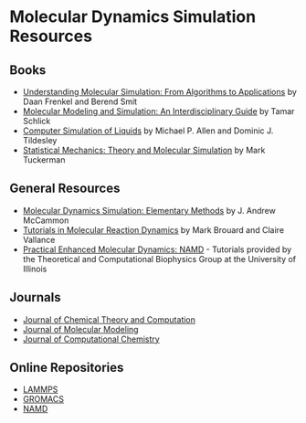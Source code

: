 # Molecular Dynamics Simulation Resources

## Books

- [Understanding Molecular Simulation: From Algorithms to Applications](https://www.amazon.com/Understanding-Molecular-Simulation-Algorithms-Applications/dp/0122673514) by Daan Frenkel and Berend Smit
- [Molecular Modeling and Simulation: An Interdisciplinary Guide](https://www.amazon.com/Molecular-Modeling-Simulation-Interdisciplinary-Guide/dp/0387291245) by Tamar Schlick
- [Computer Simulation of Liquids](https://www.amazon.com/Computer-Simulation-Liquids-Oxford-Science/dp/0198556454) by Michael P. Allen and Dominic J. Tildesley
- [Statistical Mechanics: Theory and Molecular Simulation](https://www.amazon.com/Statistical-Mechanics-Theory-Molecular-Simulation/dp/0199235346) by Mark Tuckerman

## General Resources

- [Molecular Dynamics Simulation: Elementary Methods](https://doi.org/10.1002/9780470010109.emm014.pub2) by J. Andrew McCammon
- [Tutorials in Molecular Reaction Dynamics](https://pubs.acs.org/doi/book/10.1021/bk-2009-1017) by Mark Brouard and Claire Vallance
- [Practical Enhanced Molecular Dynamics: NAMD](https://www.ks.uiuc.edu/Training/Tutorials/) - Tutorials provided by the Theoretical and Computational Biophysics Group at the University of Illinois

## Journals

- [Journal of Chemical Theory and Computation](https://pubs.acs.org/journal/jctcce)
- [Journal of Molecular Modeling](https://www.springer.com/journal/894)
- [Journal of Computational Chemistry](https://onlinelibrary.wiley.com/journal/1096987x)

## Online Repositories

- [LAMMPS](https://www.lammps.org/)
- [GROMACS](https://www.gromacs.org/)
- [NAMD](https://www.ks.uiuc.edu/Research/namd/)
